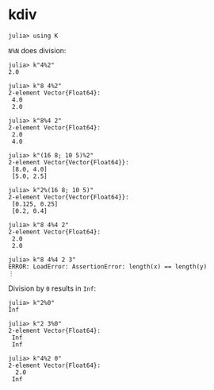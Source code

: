 # kdiv

    julia> using K

`N%N` does division:

    julia> k"4%2"
    2.0

    julia> k"8 4%2"
    2-element Vector{Float64}:
     4.0
     2.0

    julia> k"8%4 2"
    2-element Vector{Float64}:
     2.0
     4.0

    julia> k"(16 8; 10 5)%2"
    2-element Vector{Vector{Float64}}:
     [8.0, 4.0]
     [5.0, 2.5]

    julia> k"2%(16 8; 10 5)"
    2-element Vector{Vector{Float64}}:
     [0.125, 0.25]
     [0.2, 0.4]

    julia> k"8 4%4 2"
    2-element Vector{Float64}:
     2.0
     2.0

    julia> k"8 4%4 2 3"
    ERROR: LoadError: AssertionError: length(x) == length(y)
    ⋮

Division by `0` results in `Inf`:

    julia> k"2%0"
    Inf

    julia> k"2 3%0"
    2-element Vector{Float64}:
     Inf
     Inf

    julia> k"4%2 0"
    2-element Vector{Float64}:
      2.0
     Inf
